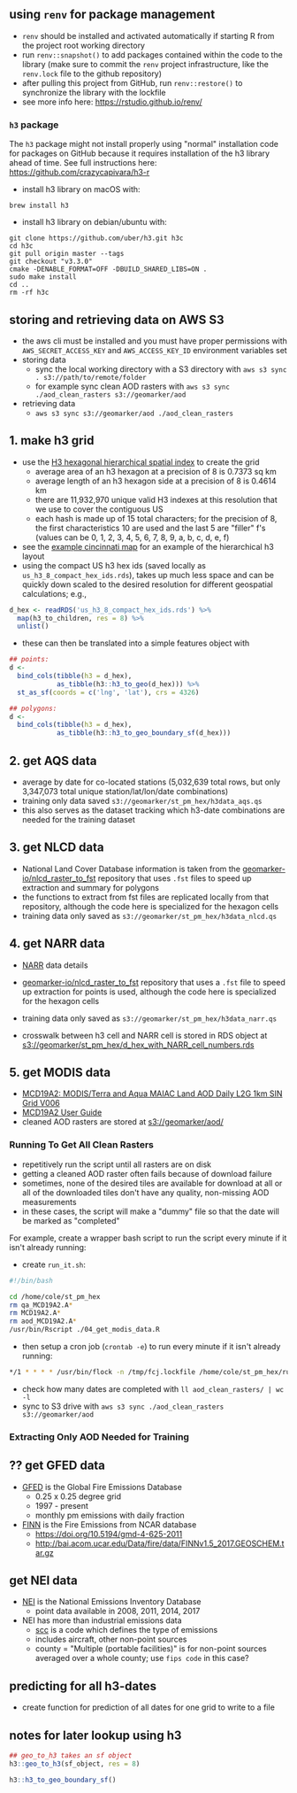 ## using `renv` for package management

- `renv` should be installed and activated automatically if starting R from the project root working directory
- run `renv::snapshot()` to add packages contained within the code to the library (make sure to commit the `renv` project infrastructure, like the `renv.lock` file to the github repository)
- after pulling this project from GitHub, run `renv::restore()` to synchronize the library with the lockfile
- see more info here: https://rstudio.github.io/renv/

### `h3` package

The `h3` package might not install properly using "normal" installation code for packages on GitHub because it requires installation of the h3 library ahead of time.  See full instructions here: https://github.com/crazycapivara/h3-r

- install h3 library on macOS with:
```
brew install h3
```

- install h3 library on debian/ubuntu with:
```
git clone https://github.com/uber/h3.git h3c
cd h3c
git pull origin master --tags
git checkout "v3.3.0"
cmake -DENABLE_FORMAT=OFF -DBUILD_SHARED_LIBS=ON .
sudo make install
cd ..
rm -rf h3c
```

## storing and retrieving data on AWS S3

- the aws cli must be installed and you must have proper permissions with `AWS_SECRET_ACCESS_KEY` and `AWS_ACCESS_KEY_ID` environment variables set
- storing data
    - sync the local working directory with a S3 directory with `aws s3 sync . s3://path/to/remote/folder`
    - for example sync clean AOD rasters with `aws s3 sync ./aod_clean_rasters s3://geomarker/aod`
- retrieving data
    - `aws s3 sync s3://geomarker/aod ./aod_clean_rasters`

## 1. make h3 grid

- use the [H3 hexagonal hierarchical spatial index](https://eng.uber.com/h3/) to create the grid
    - average area of an h3 hexagon at a precision of 8 is 0.7373 sq km
    - average length of an h3 hexagon side at a precision of 8 is 0.4614 km
    - there are 11,932,970 unique valid H3 indexes at this resolution that we use to cover the contiguous US
    - each hash is made up of 15 total characters; for the precision of 8, the first characteristics 10 are used and the last 5 are "filler" f's (values can be 0, 1, 2, 3, 4, 5, 6, 7, 8, 9, a, b, c, d, e, f)
- see the [example cincinnati map](h3_cincy_example_map.html) for an example of the hierarchical h3 layout
- using the compact US h3 hex ids (saved locally as `us_h3_8_compact_hex_ids.rds`), takes up much less space and can be quickly down scaled to the desired resolution for different geospatial calculations; e.g.,

```r
d_hex <- readRDS('us_h3_8_compact_hex_ids.rds') %>%
  map(h3_to_children, res = 8) %>%
  unlist()
```

- these can then be translated into a simple features object with

```r
## points:
d <-
  bind_cols(tibble(h3 = d_hex),
            as_tibble(h3::h3_to_geo(d_hex))) %>%
  st_as_sf(coords = c('lng', 'lat'), crs = 4326)

## polygons:
d <-
  bind_cols(tibble(h3 = d_hex),
            as_tibble(h3::h3_to_geo_boundary_sf(d_hex)))
```

## 2. get AQS data

- average by date for co-located stations (5,032,639 total rows, but only 3,347,073 total unique station/lat/lon/date combinations)
- training only data saved `s3://geomarker/st_pm_hex/h3data_aqs.qs`
- this also serves as the dataset tracking which h3-date combinations are needed for the training dataset

## 3. get NLCD data

- National Land Cover Database information is taken from the [geomarker-io/nlcd_raster_to_fst](https://github.com/geomarker-io/nlcd_raster_to_fst) repository that uses `.fst` files to speed up extraction and summary for polygons
- the functions to extract from fst files are replicated locally from that repository, although the code here is specialized for the hexagon cells
- training data only saved as `s3://geomarker/st_pm_hex/h3data_nlcd.qs`

## 4. get NARR data

- [NARR](https://www.esrl.noaa.gov/psd/data/gridded/data.narr.html) data details
- [geomarker-io/nlcd_raster_to_fst](https://github.com/geomarker-io/nlcd_raster_to_fst) repository that uses a `.fst` file to speed up extraction for points is used, although the code here is specialized for the hexagon cells
- training data only saved as `s3://geomarker/st_pm_hex/h3data_narr.qs`

- crosswalk between h3 cell and NARR cell is stored in RDS object at [s3://geomarker/st_pm_hex/d_hex_with_NARR_cell_numbers.rds](https://geomarker.s3.us-east-2.amazonaws.com/st_pm_hex/d_hex_with_NARR_cell_numbers.rds)


## 5. get MODIS data

- [MCD19A2: MODIS/Terra and Aqua MAIAC Land AOD Daily L2G 1km SIN Grid V006](https://lpdaac.usgs.gov/products/mcd19a2v006/)
- [MCD19A2 User Guide](https://lpdaac.usgs.gov/documents/110/MCD19_User_Guide_V6.pdf)
- cleaned AOD rasters are stored at [s3://geomarker/aod/](https://geomarker.s3.us-east-2.amazonaws.com/aod)

### Running To Get All Clean Rasters

- repetitively run the script until all rasters are on disk
- getting a cleaned AOD raster often fails because of download failure
- sometimes, none of the desired tiles are available for download at all or all of the downloaded tiles don't have any quality, non-missing AOD measurements
- in these cases, the script will make a "dummy" file so that the date will be marked as "completed"

For example, create a wrapper bash script to run the script every minute if it isn't already running:

- create `run_it.sh`:

```sh
#!/bin/bash

cd /home/cole/st_pm_hex
rm qa_MCD19A2.A*
rm MCD19A2.A*
rm aod_MCD19A2.A*
/usr/bin/Rscript ./04_get_modis_data.R
```

- then setup a cron job (`crontab -e`) to run every minute if it isn't already running:

```sh
*/1 * * * * /usr/bin/flock -n /tmp/fcj.lockfile /home/cole/st_pm_hex/run_it.sh
```

- check how many dates are completed with `ll aod_clean_rasters/ | wc -l`
- sync to S3 drive with `aws s3 sync ./aod_clean_rasters s3://geomarker/aod`

### Extracting Only AOD Needed for Training

## ?? get GFED data

- [GFED](https://www.geo.vu.nl/~gwerf/GFED/GFED4/) is the Global Fire Emissions Database
  - 0.25 x 0.25 degree grid
  - 1997 - present
  - monthly pm emissions with daily fraction
- [FINN](https://www2.acom.ucar.edu/modeling/finn-fire-inventory-ncar) is the Fire Emissions from NCAR database
  - https://doi.org/10.5194/gmd-4-625-2011
  - http://bai.acom.ucar.edu/Data/fire/data/FINNv1.5_2017.GEOSCHEM.tar.gz

## get NEI data

- [NEI](https://www.epa.gov/air-emissions-inventories/national-emissions-inventory-nei) is the National Emissions Inventory Database
  - point data available in 2008, 2011, 2014, 2017
- NEI has more than industrial emissions data
  - [scc](https://ofmpub.epa.gov/sccwebservices/sccsearch/) is a code which defines the type of emissions
  - includes aircraft, other non-point sources
  - county = "Multiple (portable facilities)" is for non-point sources averaged over a whole county; use `fips code` in this case?
  
## predicting for all h3-dates

- create function for prediction of all dates for one grid to write to a file
  
## notes for later lookup using h3

```r
## geo_to_h3 takes an sf object
h3::geo_to_h3(sf_object, res = 8)

h3::h3_to_geo_boundary_sf()
```
